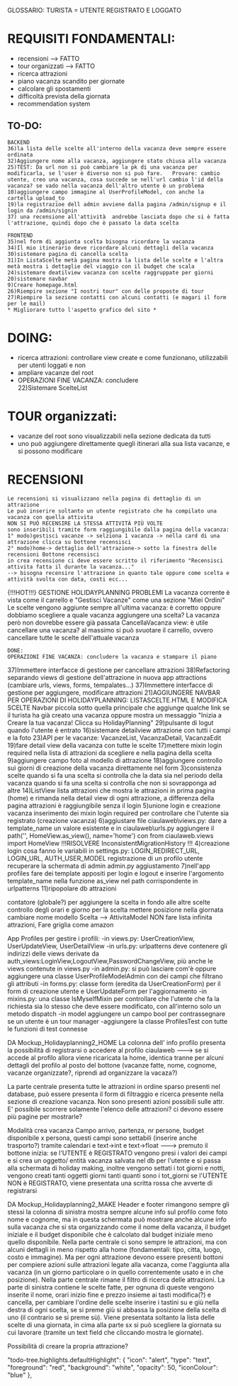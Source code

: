 GLOSSARIO:
    TURISTA = UTENTE REGISTRATO E LOGGATO
    
# REQUISITI FONDAMENTALI:
* recensioni --> FATTO
* tour organizzati --> FATTO
* ricerca attrazioni
* piano vacanza scandito per giornate
* calcolare gli spostamenti
* difficoltà prevista della giornata
* recommendation system


## TO-DO:
	BACKEND
    36)la lista delle scelte all'interno della vacanza deve sempre essere ordinata
    32)Aggiungere nome alla vacanza, aggiungere stato chiusa alla vacanza
    25)TEST: Da url non si può cambiare la pk di una vacanza per modificarla, se l'user è diverso non si può fare.   Provare: cambio utente, creo una vacanza, cosa succede se nell'url cambio l'id della vacanza? se vado nella vacanza dell'altro utente è un problema          
    10)aggiungere campo immagine al UserProfileModel, con anche la cartella upload_to
    19)la registrazioe dell admin avviene dalla pagina /admin/signup e il login da /admin/signin
    37) una recensione all'attività  andrebbe lasciata dopo che si è fatta l'attrazione, quindi dopo che è passato la data scelta

    FRONTEND
    35)nel form di aggiunta scelta bisogna ricordare la vacanza
    34)Il mio itinerario deve ricordare alcuni dettagli della vacanza
    30)sistemare pagina di cancella scelta
    31)In ListaScelte metà pagina mostra la lista delle scelte e l'altra metà mostra i dettaglie del viaggio con il budget che scala
    24)sistemare deatilview vacanza con scelte raggruppate per giorni
    20)sistemare navbar
    9)Creare homepage.html
    26)Riempire sezione "I nostri tour" con delle proposte di tour
    27)Riempire la sezione contatti con alcuni contatti (e magari il form per le mail)
    * Migliorare tutto l'aspetto grafico del sito *

# DOING:
* ricerca attrazioni: controllare view create e come funzionano, utilizzabili per utenti loggati e non
* ampliare vacanze del root
*    OPERAZIONI FINE VACANZA: concludere  
      22)Sistemare ScelteList

# TOUR organizzati: 
  * vacanze del root sono visualizzabili nella sezione dedicata da tutti
  * uno può aggiungere direttamente quegli itinerari alla sua lista vacanze, e si possono modificare

# RECENSIONI
    Le recensioni si visualizzano nella pagina di dettaglio di un attrazione
    Le può inserire soltanto un utente registrato che ha compilato una vacanza con quella attivita
    NON SI PUÒ RECENSIRE LA STESSA ATTIVITÀ PIÙ VOLTE
    sono inseribili tramite form raggiungibile dalla pagina della vacanza:
    1° modo)gestisci vacanze -> selziona 1 vacanza -> nella card di una attrazione clicca su bottone recensisci
    2° modo)home-> dettaglio dell'attrazione-> sotto la finestra delle recensioni Bottone recensisci
    in crea recensione ci deve essere scritto il riferimento "Recensisci attivita fatta il durante la vacanza..."
    --> bisogna recensire l'attrazione in quanto tale oppure come scelta e attività svolta con data, costi ecc...
{!!!HOT!!!} GESTIONE HOLIDAYPLANNING
PROBLEMI
    La vacanza corrente è vista come il carrello e "Gestisci Vacanze" come una sezione "Miei Ordini"
    Le scelte vengono aggiunte sempre all'ultima vacanza: è corretto oppure dobbiamo scegliere a quale vacanza aggiungere una scelta? La vacanza però non dovrebbe essere già passata
    CancellaVacanza view: è utile cancellare una vacanza? al massimo si può svuotare il carrello, ovvero cancellare tutte le scelte dell'attuale vacanza

    DONE:
    OPERAZIONI FINE VACANZA: concludere la vacanza e stampare il piano
37)Immettere interfacce di gestione per cancellare attrazioni
38)Refactoring separando views di gestione dell'attrazione in nuova app attractions (cambiare urls, views, forms, tempalates...)
37)Immettere interfacce di gestione per aggiungere, modificare attrazioni
21)AGGIUNGERE NAVBAR PER OPERAZIONI DI HOLIDAYPLANNING: LISTASCELTE.HTML E MODIFICA SCELTE
    Navbar piccola sotto quella principale che aggiunge qualche link se il turista ha già creato una vacanza oppure
    mostra un messaggio "Inizia a Creare la tua vacanza! Clicca su HolidayPlanning"
29)pulsante di logut quando l'utente è entrato
16)sistemare detailview attrazione con tutti i campi e la foto
23)API per le vacanze: VacanzeList, VacanzaDetail, VacanzaEdit
19)fare detail view della vacanza con tutte le scelte
17)mettere mixin login required nella lista di attrazioni da scegliere e nella pagina della scelta
9)aggiungere campo foto al modello di attrazione
18)aggiungere controllo sui giorni di creazione della vacanza direttamente nel form
3)consistenza scelte
    quando si fa una scelta si controlla che la data sia nel periodo della vacanza
    quando si fa una scelta si controlla che non si sovrapponga ad altre
14)ListView lista attrazioni che mostra le attrazioni in prima pagina (home) e rimanda nella detail view di ogni
 attrazione, a differenza della pagina attrazioni è raggiungibile senza il login
5)unione login e creazione vacanza
        inserimento dei mixin login required per controllare che l'utente sia registrato (creazione vacanza)
6)aggiustare file ciaulaweb\views.py: dare a template_name un valore esistente e in ciaulaweb\urls.py aggiungere il
path('', HomeView.as_view(), name='home') con from ciaulaweb.views import HomeView
!!!RISOLVERE InconsistentMigrationHistory !!!
4)creazione login
        cosa fanno le variabili in settings.py: LOGIN_REDIRECT_URL, LOGIN_URL, AUTH_USER_MODEL
        registrazione di un profilo utente
        recuperare la schermata di admin
        admin.py aggiustamento
7)nell'app profiles fare dei template appositi per login e logout e inserire l'argomento template_name nella funzione
as_view nel path corrispondente in urlpatterns
11)ripopolare db attrazioni



contatore (globale?) per aggiungere la scelta in fondo alle altre scelte
controllo degli orari e giorno per la scelta
mettere posizione nella giornata
cambiare nome modello Scelta --> AttivitaModel
NON fare lista infinita attrazioni, Fare griglia come amazon

App Profiles per gestire i profili:
-in views.py: UserCreationView, UserUpdateView, UserDetailView
-in urls.py: urlpatterns deve contenere gli indirizzi delle views derivate da auth_views:LoginView,LogoutView,PasswordChangeView,
più anche le views contenute in views.py
-in admin.py: si può lasciare com'è oppure aggiungere una classe UserProfileModelAdmin con dei campi che filtrano gli
attributi
-in forms.py: classe form (eredita da UserCreationForm) per il form di creazione utente e UserUpdateForm per l'aggiornamento
-in mixins.py: una classe IsMyselfMixin per controllare che l'utente che fa la richiesta sia lo stesso che deve essere
modificato, con all'interno solo un metodo dispatch
-in model aggiungere un campo bool per contrassegnare se un utente è un tour manager
-aggiungere la classe ProfilesTest con tutte le funzioni di test connesse


DA Mockup_Holidayplanning2_HOME
La colonna dell' info profilo presenta la possibilità di registrarsi o accedere al profilo ciaulaweb
---> 	se si accede al profilo allora viene ricaricata la home, identica tranne per alcuni dettagli del profilo al 
	posto del bottone (vacanze fatte, nome, cognome, vacanze organizzate?, riprendi ad organizzare la vacaza?)

La parte centrale presenta tutte le attrazioni in ordine sparso presenti nel database, può essere presenta il form
di filtraggio e ricerca presente nella sezione di creazione vacanza. Non sono presenti azioni possibili sulle attr.
E' possibile scorrere solamente l'elenco delle attrazioni? ci devono essere più pagine per mostrarle?

Modalità crea vacanza
Campo arrivo, partenza, nr persone, budget disponibile x persona, questi campi sono settabili (inserire anche trasporto?)
tramite calendari e text->int e text->float
--->	premuto il bottone inizia: se l'UTENTE è REGISTRATO vengono presi i valori dei campi e si crea un oggetto/
	entità vacanza salvata nel db per l'utente e si passa alla schermata di holiday making, inoltre vengono settati
	i tot giorni e notti, vengono creati tanti oggetti giorni tanti quanti sono i tot_giorni
				   se l'UTENTE NON è REGISTRATO, viene presentata una scritta rossa che avverte di registrarsi


DA Mockup_Holidayplanning2_MAKE
Header e footer rimangono sempre gli stessi
la colonna di sinistra mostra sempre alcune info sul profilo come foto nome e cognome, ma in questa schermata
può mostrare anche alcune info sulla vacanza che si sta organizzando come il nome della vacanza, il budget iniziale
e il budget disponibile che è calcolato dal budget iniziale meno quello disponibile.
Nella parte centrale ci sono sempre le attrazioni, ma con alcuni dettagli in meno rispetto alla home (fondamentali:
tipo, citta, luogo, costo e immagine). Ma per ogni attrazione devono essere presenti bottoni per compiere azioni
sulle attrazioni legate alla vacanza, come l'aggiunta alla vacanza (in un giorno particolare o in quello correntemente
usato e in che posizione). Nella parte centrale rimane il filtro di ricerca delle attrazioni.
La parte di sinistra contiene le scelte fatte, per ognuna di queste vengono inserite il nome, orari inizio fine e prezzo
insieme ai tasti modifica(?) e cancella, per cambiare l'ordine delle scelte inserire i tastini su e giù nella destra
di ogni scelta, se si preme giù si abbassa la posizione della scelta di uno (il contrario se si preme sù).
Viene presentata soltanto la lista delle scelte di una giornata, in cima alla parte sx si può scegliere la giornata
su cui lavorare (tramite un text field che cliccando mostra le giornate).

Possibilità di creare la propria attrazione?


"todo-tree.highlights.defaultHighlight": {
    "icon": "alert",
    "type": "text",
    "foreground": "red",
    "background": "white",
    "opacity": 50,
    "iconColour": "blue"
},
